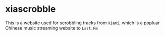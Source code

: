 # xiascrobble
This is a website used for scrobbling tracks from `Xiami`, which is a popluar Chinese music streaming website to `Last.Fm`
